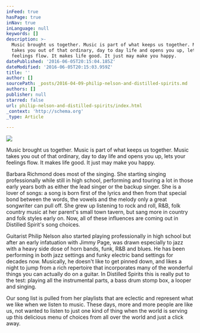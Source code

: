 ```yaml
---
inFeed: true
hasPage: true
inNav: true
inLanguage: null
keywords: []
description: >-
  Music brought us together. Music is part of what keeps us together. Music
  takes you out of that ordinary, day to day life and opens you up, lets your
  feelings flow. It makes life good. It just may make you happy.
datePublished: '2016-06-05T20:15:04.185Z'
dateModified: '2016-06-05T20:15:03.959Z'
title: ''
author: []
sourcePath: _posts/2016-04-09-philip-nelson-and-distilled-spirits.md
authors: []
publisher: null
starred: false
url: philip-nelson-and-distilled-spirits/index.html
_context: 'http://schema.org'
_type: Article

---
```

![](https://s3-us-west-2.amazonaws.com/the-grid-img/p/ffef5e44320b07d0c6dd95245a61b327247018f8.jpg)

Music brought us together. Music is part of what keeps us together. Music takes you out of that ordinary, day to day life and opens you up, lets your feelings flow. It makes life good. It just may make you happy.

Barbara Richmond does most of the singing. She starting singing professionally while still in high school, performing and touring a lot in those early years both as either the lead singer or the backup singer. She is a lover of songs: a song is born first of the lyrics and then from that special bond between the words, the vowels and the melody only a great songwriter can pull off. She grew up listening to rock and roll, R&B, folk country music at her parent's small town tavern, but sang more in country and folk styles early on. Now, all of these influences are coming out in Distilled Spirit's song choices. 

Guitarist Philip Nelson also started playing professionally in high school but after an early infatuation with Jimmy Page, was drawn especially to jazz with a heavy side dose of horn bands, funk, R&B and blues. He has been performing in both jazz settings and funky electric band settings for decades now. Musically, he doesn't like to get pinned down, and likes a night to jump from a rich repertoire that incorporates many of the wonderful things you can actually do on a guitar. In Distilled Spirits this is really put to the test: playing all the instrumental parts, a bass drum stomp box, a looper and singing. 

Our song list is pulled from her playlists that are eclectic and represent what we like when we listen to music. These days, more and more people are like us, not wanted to listen to just one kind of thing when the world is serving up this delicious menu of choices from all over the world and just a click away.